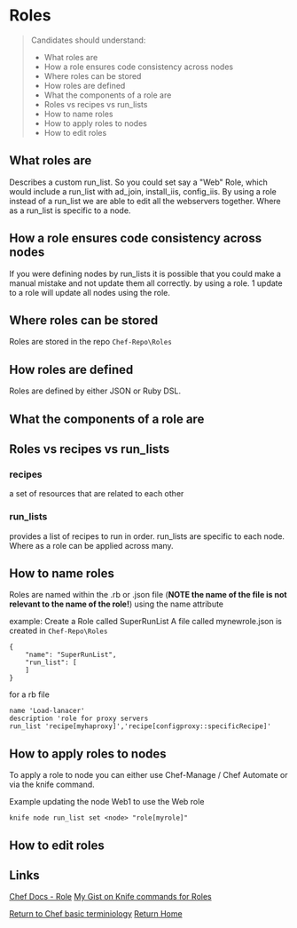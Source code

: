 # Roles

> Candidates should understand:
> - What roles are
> - How a role ensures code consistency across nodes
> - Where roles can be stored
> - How roles are defined
> - What the components of a role are
> - Roles vs recipes vs run_lists
> - How to name roles
> - How to apply roles to nodes
> - How to edit roles

## What roles are
Describes a custom run_list. So you could set say a "Web" Role, which would include a run_list with ad_join, install_iis, config_iis. 
By using a role instead of a run_list we are able to edit all the webservers together. Where as a run_list is specific to a node.


## How a role ensures code consistency across nodes
If you were defining nodes by run_lists it is possible that you could make a manual mistake and not update them all correctly. by using a role. 1 update to a role will update all nodes using the role.


## Where roles can be stored
Roles are stored in the repo `Chef-Repo\Roles`


## How roles are defined
Roles are defined by either JSON or Ruby DSL. 
## What the components of a role are
## Roles vs recipes vs run_lists

### recipes
a set of resources that are related to each other

### run_lists 
provides a list of recipes to run in order. run_lists are specific to each node. Where as a role can be applied across many.

## How to name roles
Roles are named within the .rb or .json file (**NOTE the name of the file is not relevant to the name of the role!**) using the name attribute

example: Create a Role called SuperRunList
A file called mynewrole.json is created in `Chef-Repo\Roles`
```
{
    "name": "SuperRunList",
    "run_list": [
    ]
}
```

for a rb file
```
name 'Load-lanacer'
description 'role for proxy servers
run_list 'recipe[myhaproxy]','recipe[configproxy::specificRecipe]'
```


## How to apply roles to nodes
To apply a role to node you can either use Chef-Manage / Chef Automate or via the knife command. 

Example updating the node Web1 to use the Web role
```
knife node run_list set <node> "role[myrole]"
```

## How to edit roles


## Links
[Chef Docs - Role](https://docs.chef.io/roles.html)
[My Gist on Knife commands for Roles](https://gist.github.com/Staggerlee011/5cd3a98d49149850cb052d89afffacd0)

[Return to Chef basic terminiology](README.md)
[Return Home](../README.md)
